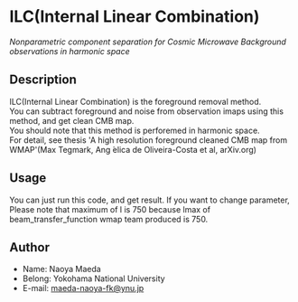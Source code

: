 # ILC(Internal Linear Combination)

*Nonparametric component separation for Cosmic Microwave Background observations in harmonic space*


## Description

ILC(Internal Linear Combination) is the foreground removal method.  
You can subtract foreground and noise from observation imaps using this method, and get clean CMB map.  
You should note that this method is perforemed in harmonic space.  
For detail, see thesis 'A high resolution foreground cleaned CMB map from WMAP'(Max Tegmark, Ang ́elica de Oliveira-Costa et al, arXiv.org)

## Usage

You can just run this code, and get result.
If you want to change parameter, Please note that maximum of l is 750 because lmax of beam_transfer_function wmap team produced is 750.

## Author

- Name: Naoya Maeda
- Belong: Yokohama National University
- E-mail: maeda-naoya-fk@ynu.jp
